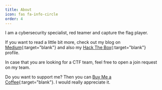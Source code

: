 ```yaml
---
title: About
icon: fas fa-info-circle
order: 4
---
```


I am a cybersecurity specialist, red teamer and capture the flag player.

If you want to read a little bit more, check out my blog on [Medium](https://syro.medium.com/){:target="blank"} and also my [Hack The Box](https://app.hackthebox.com/profile/156456){:target="blank"} profile.

In case that you are looking for a CTF team, feel free to open a join request on my team.

<script src="https://www.hackthebox.eu/badge/156456"></script> <script src="https://tryhackme.com/badge/156643"></script>

Do you want to support me? Then you can [Buy Me a Coffee](https://buymeacoffee.com/0xsry0){:target="blank"}. I would really appreciate it.
